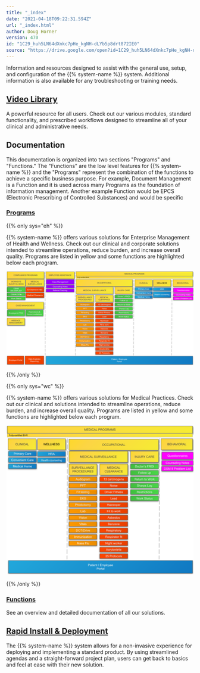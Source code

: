 ```yaml
---
title: "_index"
date: "2021-04-18T09:22:31.594Z"
url: "_index.html"
author: Doug Horner
version: 470
id: "1C29_huh5LN64dXnkc7pHe_kgNH-dLYb5p8drt872IE0"
source: "https://drive.google.com/open?id=1C29_huh5LN64dXnkc7pHe_kgNH-dLYb5p8drt872IE0"
---
```

Information and resources designed to assist with the general use, setup, and configuration of the {{% system-name %}} system. Additional information is also available for any troubleshooting or training needs.

## [Video Library](videos-and-demonstrations.html)

A powerful resource for all users. Check out our various modules, standard functionality, and prescribed workflows designed to streamline all of your clinical and administrative needs.





## Documentation

This documentation is organized into two sections "Programs" and "Functions."  The "Functions" are the low level features for {{% system-name %}} and the "Programs" represent the combination of the functions to achieve a specific business purpose.  For example, Document Management is a Function and it is used across many Programs as the foundation of information management.  Another example Function would be EPCS (Electronic Prescribing of Controlled Substances) and would be specific  

### [Programs](programs.html)

{{% only sys="eh" %}}



{{% system-name %}} offers various solutions for Enterprise Management of Health and Wellness. Check out our clinical and corporate solutions intended to streamline operations, reduce burden, and increase overall quality.  Programs are listed in yellow and some functions are highlighted below each program.

<object type="image/svg+xml" data="diagrams/eh-positioning.svg"><img src="diagrams/eh-positioning.svg" /></object>



{{% /only %}}


{{% only sys="wc" %}}



{{% system-name %}} offers various solutions for Medical Practices. Check out our clinical and solutions intended to streamline operations, reduce burden, and increase overall quality.  Programs are listed in yellow and some functions are highlighted below each program.

<object type="image/svg+xml" data="diagrams/wc-positioning.svg"><img src="diagrams/wc-positioning.svg" /></object>



{{% /only %}}




### [Functions](functions.html)

See an overview and detailed documentation of all our solutions.

## [Rapid Install & Deployment](rapid-deployment.html)

The {{% system-name %}} system allows for a non-invasive experience for deploying and implementing a standard product. By using streamlined agendas and a straight-forward project plan, users can get back to basics and feel at ease with their new solution.



